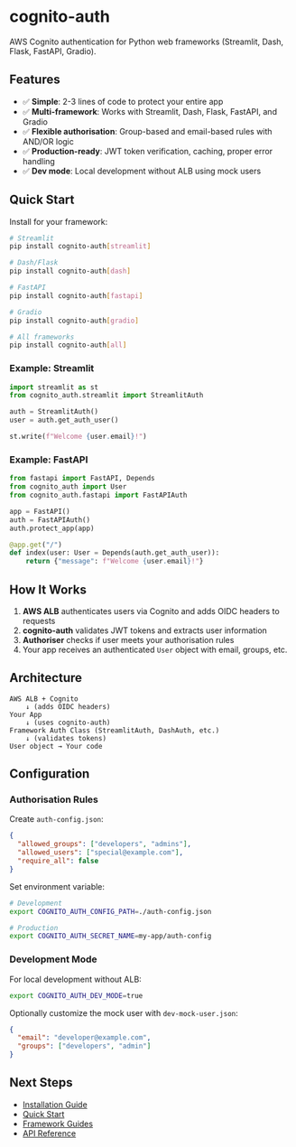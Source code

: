 # cognito-auth

AWS Cognito authentication for Python web frameworks (Streamlit, Dash, Flask, FastAPI, Gradio).

## Features

- ✅ **Simple**: 2-3 lines of code to protect your entire app
- ✅ **Multi-framework**: Works with Streamlit, Dash, Flask, FastAPI, and Gradio
- ✅ **Flexible authorisation**: Group-based and email-based rules with AND/OR logic
- ✅ **Production-ready**: JWT token verification, caching, proper error handling
- ✅ **Dev mode**: Local development without ALB using mock users

## Quick Start

Install for your framework:

```bash
# Streamlit
pip install cognito-auth[streamlit]

# Dash/Flask
pip install cognito-auth[dash]

# FastAPI
pip install cognito-auth[fastapi]

# Gradio
pip install cognito-auth[gradio]

# All frameworks
pip install cognito-auth[all]
```

### Example: Streamlit

```python
import streamlit as st
from cognito_auth.streamlit import StreamlitAuth

auth = StreamlitAuth()
user = auth.get_auth_user()

st.write(f"Welcome {user.email}!")
```

### Example: FastAPI

```python
from fastapi import FastAPI, Depends
from cognito_auth import User
from cognito_auth.fastapi import FastAPIAuth

app = FastAPI()
auth = FastAPIAuth()
auth.protect_app(app)

@app.get("/")
def index(user: User = Depends(auth.get_auth_user)):
    return {"message": f"Welcome {user.email}!"}
```

## How It Works

1. **AWS ALB** authenticates users via Cognito and adds OIDC headers to requests
2. **cognito-auth** validates JWT tokens and extracts user information
3. **Authoriser** checks if user meets your authorisation rules
4. Your app receives an authenticated `User` object with email, groups, etc.

## Architecture

```
AWS ALB + Cognito
    ↓ (adds OIDC headers)
Your App
    ↓ (uses cognito-auth)
Framework Auth Class (StreamlitAuth, DashAuth, etc.)
    ↓ (validates tokens)
User object → Your code
```

## Configuration

### Authorisation Rules

Create `auth-config.json`:

```json
{
  "allowed_groups": ["developers", "admins"],
  "allowed_users": ["special@example.com"],
  "require_all": false
}
```

Set environment variable:

```bash
# Development
export COGNITO_AUTH_CONFIG_PATH=./auth-config.json

# Production
export COGNITO_AUTH_SECRET_NAME=my-app/auth-config
```

### Development Mode

For local development without ALB:

```bash
export COGNITO_AUTH_DEV_MODE=true
```

Optionally customize the mock user with `dev-mock-user.json`:

```json
{
  "email": "developer@example.com",
  "groups": ["developers", "admin"]
}
```

## Next Steps

- [Installation Guide](getting-started/installation.md)
- [Quick Start](getting-started/quickstart.md)
- [Framework Guides](frameworks/streamlit.md)
- [API Reference](api/user.md)
